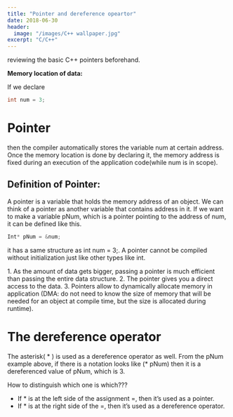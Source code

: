 ```yaml
---
title: "Pointer and dereference opeartor"
date: 2018-06-30
header:
  image: "/images/C++ wallpaper.jpg"
excerpt: "C/C++"
---
```


reviewing the basic C++ pointers beforehand.

**Memory location of data:**

If we declare 
```c++
int num = 3; 
```

# Pointer

then the compiler automatically stores the variable num at certain address. Once the memory location is done by declaring it, the memory address is fixed during an execution of the application code(while num is in scope).

## Definition of Pointer:
A pointer is a variable that holds the memory address of an object. We can think of a pointer as another variable that contains address in it.
If we want to make a variable pNum, which is a pointer pointing to the address of num, it can be defined like this.
```c++
Int* pNum = &num;
```

it has a same structure as int num = 3;.
A pointer cannot be compiled without initialization just like other types like int.

<Importance of pointers>
1. As the amount of data gets bigger, passing a pointer is much efficient than passing the entire data structure. 
2. The pointer gives you a direct access to the data.
3. Pointers allow to dynamically allocate memory in application (DMA: do not need to know the size of memory that will be needed for an object at compile time, but the size is allocated during runtime).


# The dereference operator

The asterisk( * ) is used as a dereference operator as well. From the pNum example above, if there is a notation looks like (* pNum) then it is a dereferenced value of pNum, which is 3.

How to distinguish which one is which???

 * If * is at the left side of the assignment =, then it’s used as a pointer.
 * If * is at the right side of the =, then it’s used as a dereference operator.
